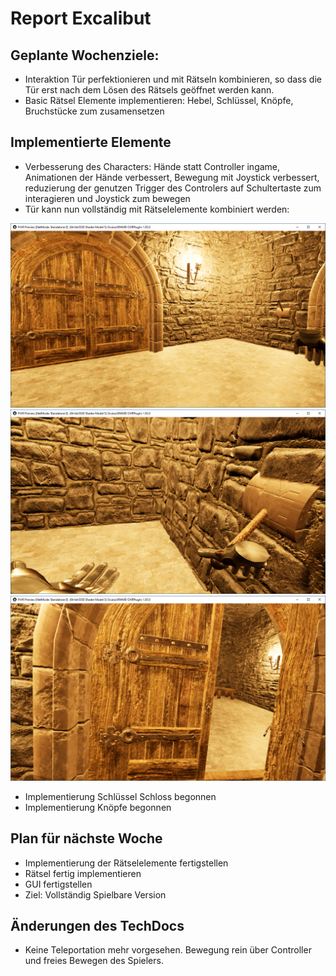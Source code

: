# Report Excalibut
## Geplante Wochenziele:
- Interaktion Tür perfektionieren und mit Rätseln kombinieren, so dass die Tür erst nach dem Lösen des Rätsels geöffnet werden kann.
- Basic Rätsel Elemente implementieren: Hebel, Schlüssel, Knöpfe, Bruchstücke zum zusamensetzen

## Implementierte Elemente
- Verbesserung des Characters: Hände statt Controller ingame, Animationen der Hände verbessert, Bewegung mit Joystick verbessert, reduzierung der genutzen Trigger des Controlers auf Schultertaste zum interagieren und Joystick zum bewegen
- Tür kann nun vollständig mit Rätselelemente kombiniert werden:

![alt text](./Locked_Door.PNG)
![alt text](./Door_Handle.PNG)
![alt text](./Unlocked_Door.PNG)

- Implementierung Schlüssel Schloss begonnen
- Implementierung Knöpfe begonnen

## Plan für nächste Woche
- Implementierung der Rätselelemente fertigstellen
- Rätsel fertig implementieren
- GUI fertigstellen
- Ziel: Vollständig Spielbare Version 

## Änderungen des TechDocs
- Keine Teleportation mehr vorgesehen. Bewegung rein über Controller und freies Bewegen des Spielers.
